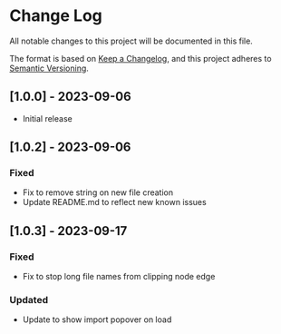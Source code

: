 # Change Log

All notable changes to this project will be documented in this file.

The format is based on [Keep a Changelog](https://keepachangelog.com/en/1.0.0/),
and this project adheres to [Semantic Versioning](https://semver.org/spec/v2.0.0.html).

## [1.0.0] - 2023-09-06

- Initial release

## [1.0.2] - 2023-09-06

### Fixed
- Fix to remove string on new file creation
- Update README.md to reflect new known issues

## [1.0.3] - 2023-09-17

### Fixed
- Fix to stop long file names from clipping node edge

### Updated
- Update to show import popover on load